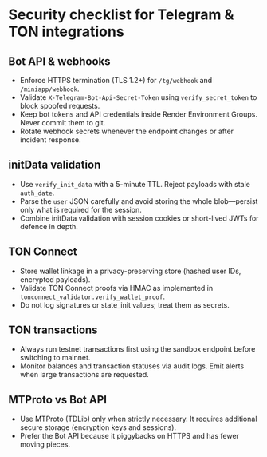 # Security checklist for Telegram & TON integrations

## Bot API & webhooks

- Enforce HTTPS termination (TLS 1.2+) for `/tg/webhook` and `/miniapp/webhook`.
- Validate `X-Telegram-Bot-Api-Secret-Token` using `verify_secret_token` to block spoofed requests.
- Keep bot tokens and API credentials inside Render Environment Groups. Never commit them to git.
- Rotate webhook secrets whenever the endpoint changes or after incident response.

## initData validation

- Use `verify_init_data` with a 5-minute TTL. Reject payloads with stale `auth_date`.
- Parse the `user` JSON carefully and avoid storing the whole blob—persist only what is required for the session.
- Combine initData validation with session cookies or short-lived JWTs for defence in depth.

## TON Connect

- Store wallet linkage in a privacy-preserving store (hashed user IDs, encrypted payloads).
- Validate TON Connect proofs via HMAC as implemented in `tonconnect_validator.verify_wallet_proof`.
- Do not log signatures or state_init values; treat them as secrets.

## TON transactions

- Always run testnet transactions first using the sandbox endpoint before switching to mainnet.
- Monitor balances and transaction statuses via audit logs. Emit alerts when large transactions are requested.

## MTProto vs Bot API

- Use MTProto (TDLib) only when strictly necessary. It requires additional secure storage (encryption keys and sessions).
- Prefer the Bot API because it piggybacks on HTTPS and has fewer moving pieces.

